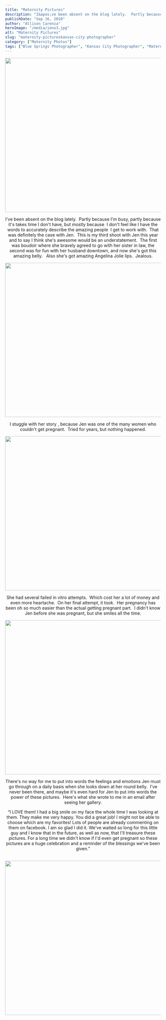 ```yaml
---
title: "Maternity Pictures"
description: "I&apos;ve been absent on the blog lately.  Partly because I&apos;m busy, partly because it&apos;s takes time I don&apos;t have, but "
publishDate: "Sep 16, 2010"
author: "Allison Carenza"
heroImage: "/media/jeno3.jpg"
alt: "Maternity Pictures"
slug: "maternity-pictureskansas-city-photographer"
category: ["Maternity Photos"]
tags: ["Blue Springs Photographer", "Kansas City Photographer", "Maternity Photography", "Pregnancy Pictures"]
---
```


<p><a rel="attachment wp-att-1415" href="http://www.allisoncarenza.com/archives/maternity-pictureskansas-city-photographer/jeno3/"><img class="aligncenter size-full wp-image-1415" title="jeno3" src="http:/media/jeno3.jpg" alt="" width="749" height="500" srcset="/media/jeno3.jpg 749w, /media/jeno3-300x200.jpg 300w" sizes="(max-width: 749px) 100vw, 749px" /></a></p>
<p style="text-align: center;">I&apos;ve been absent on the blog lately.  Partly because I&apos;m busy, partly because it&apos;s takes time I don&apos;t have, but mostly because  I don&apos;t feel like I have the words to accurately describe the amazing people  I get to work with.  That was definitely the case with Jen.  This is my third shoot with Jen this year and to say I think she&apos;s awesome would be an understatement.  The first was boudoir where she bravely agreed to go with her sister in law, the second was for fun with her husband downtown, and now she&apos;s got this amazing belly.   Also she&apos;s got amazing Angelina Jolie lips.  Jealous.</p>
<p><a rel="attachment wp-att-1416" href="http://www.allisoncarenza.com/archives/maternity-pictureskansas-city-photographer/jeno4/"><img class="aligncenter size-full wp-image-1416" title="jeno4" src="http:/media/jeno4.jpg" alt="" width="700" height="500" srcset="/media/jeno4.jpg 700w, /media/jeno4-300x214.jpg 300w" sizes="(max-width: 700px) 100vw, 700px" /></a></p>
<p style="text-align: center;">I stuggle with her story , because Jen was one of the many women who couldn&apos;t get pregnant.  Tried for years, but nothing happened.</p>
<p><a rel="attachment wp-att-1418" href="http://www.allisoncarenza.com/archives/maternity-pictureskansas-city-photographer/jeno5-2/"><img class="aligncenter size-full wp-image-1418" title="jeno5" src="http:/media/jeno51.jpg" alt="" width="750" height="500" srcset="/media/jeno51.jpg 750w, /media/jeno51-300x200.jpg 300w" sizes="(max-width: 750px) 100vw, 750px" /></a></p>
<p style="text-align: center;">She had several failed in vitro attempts.  Which cost her a lot of money and even more heartache.  On her final attempt, it took.  Her pregnancy has been oh so much easier than the actual getting pregnant part.  I didn&apos;t know Jen before she was pregnant, but she smiles all the time.</p>
<p><a rel="attachment wp-att-1414" href="http://www.allisoncarenza.com/archives/maternity-pictureskansas-city-photographer/jeno2/"><img class="aligncenter size-full wp-image-1414" title="jeno2" src="http:/media/jeno2.jpg" alt="" width="750" height="500" srcset="/media/jeno2.jpg 750w, /media/jeno2-300x200.jpg 300w" sizes="(max-width: 750px) 100vw, 750px" /></a></p>
<p style="text-align: center;">There&apos;s no way for me to put into words the feelings and emotions Jen must go through on a daily basis when she looks down at her round belly.  I&apos;ve never been there, and maybe it&apos;s even hard for Jen to put into words the power of these pictures.  Here&apos;s what she wrote to me in an email after seeing her gallery.</p>
<p style="text-align: center;">&#8220;I LOVE them! I had a big smile on my face the whole time I was looking at them. They make me very happy. You did a great job! I might not be able to choose which are my favorites! Lots of people are already commenting on them on facebook. I am so glad I did it. We&apos;ve waited so long for this little guy and I know that in the future, as well as now, that I&apos;ll treasure these pictures. For a long time we didn&apos;t know if I&apos;d even get pregnant so these pictures are a huge celebration and a reminder of the blessings we&apos;ve been given.&#8221;</p>
<p><a rel="attachment wp-att-1413" href="http://www.allisoncarenza.com/archives/maternity-pictureskansas-city-photographer/jeno1/"><br />
<img class="aligncenter size-full wp-image-1413" title="jeno1" src="http:/media/jeno1.jpg" alt="" width="700" height="500" srcset="/media/jeno1.jpg 700w, /media/jeno1-300x214.jpg 300w" sizes="(max-width: 700px) 100vw, 700px" /></a></p>
